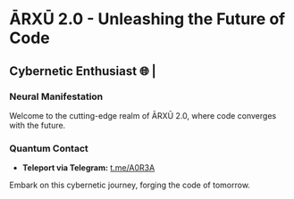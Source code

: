 # ĀRXŪ 2.0 - Unleashing the Future of Code

## Cybernetic Enthusiast 🌐 | 

### Neural Manifestation
Welcome to the cutting-edge realm of ĀRXŪ 2.0, where code converges with the future.

### Quantum Contact
- **Teleport via Telegram:** [t.me/A0R3A](https://t.me/A0R3A)

Embark on this cybernetic journey, forging the code of tomorrow.
